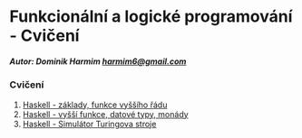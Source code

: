 # Funkcionální a logické programování - Cvičení

##### Autor: Dominik Harmim <harmim6@gmail.com>

### Cvičení
1. [Haskell - základy, funkce vyššího řádu]()
2. [Haskell - vyšší funkce, datové typy, monády]()
3. [Haskell - Simulátor Turingova stroje]()
